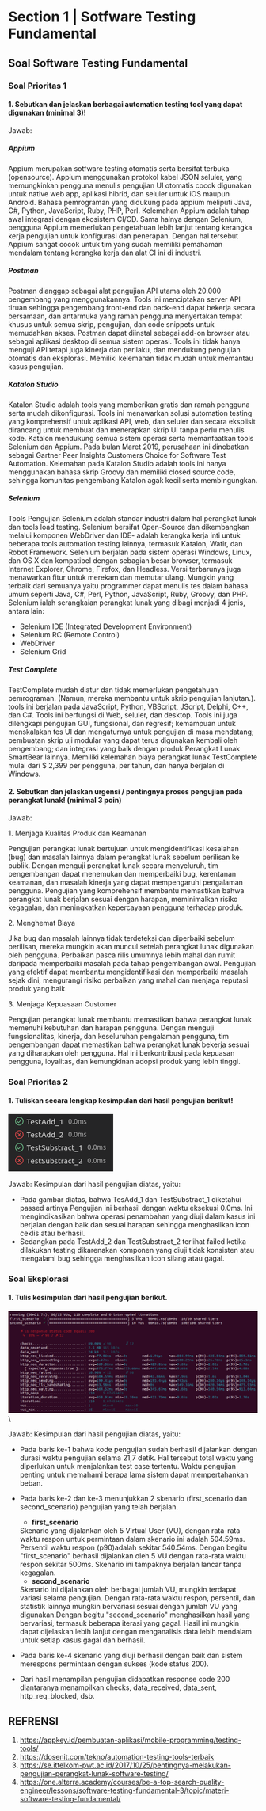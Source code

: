 # Section 1 | Sotfware Testing Fundamental

## Soal Software Testing Fundamental

### Soal Prioritas 1
#### 1. Sebutkan dan jelaskan berbagai automation testing tool yang dapat digunakan (minimal 3)!

Jawab:
##### Appium
Appium merupakan sotfware testing otomatis serta bersifat terbuka (opensource). Appium menggunakan protokol kabel JSON seluler, yang memungkinkan pengguna menulis pengujian UI otomatis cocok digunakan untuk native web app, aplikasi hibrid, dan seluler untuk iOS maupun Android. Bahasa pemrograman yang didukung pada appium meliputi Java, C#, Python, JavaScript, Ruby, PHP, Perl. Kelemahan Appium adalah tahap awal integrasi dengan ekosistem CI/CD. Sama halnya dengan Selenium, pengguna Appium memerlukan pengetahuan lebih lanjut tentang kerangka kerja pengujian untuk konfigurasi dan penerapan. Dengan hal tersebut Appium sangat cocok untuk tim yang sudah memiliki pemahaman mendalam tentang kerangka kerja dan alat CI ini di industri.

##### Postman
Postman dianggap sebagai alat pengujian API utama oleh 20.000 pengembang yang menggunakannya. Tools ini menciptakan server API tiruan sehingga pengembang front-end dan back-end dapat bekerja secara bersamaan, dan antarmuka yang ramah pengguna menyertakan tempat khusus untuk semua skrip, pengujian, dan code snippets untuk memudahkan akses. Postman dapat diinstal sebagai add-on browser atau sebagai aplikasi desktop di semua sistem operasi. Tools ini tidak hanya menguji API tetapi juga kinerja dan perilaku, dan mendukung pengujian otomatis dan eksplorasi. Memiliki kelemahan tidak mudah untuk memantau kasus pengujian.

##### Katalon Studio
Katalon Studio adalah tools yang memberikan gratis dan ramah pengguna serta mudah dikonfigurasi. Tools ini menawarkan solusi automation testing yang komprehensif untuk aplikasi API, web, dan seluler dan secara eksplisit dirancang untuk membuat dan menerapkan skrip UI tanpa perlu menulis kode. Katalon mendukung semua sistem operasi serta memanfaatkan tools Selenium dan Appium. Pada bulan Maret 2019, perusahaan ini dinobatkan sebagai Gartner Peer Insights Customers Choice for Software Test Automation. Kelemahan pada Katalon Studio adalah tools ini hanya menggunakan bahasa skrip Groovy dan memiliki closed source code, sehingga komunitas pengembang Katalon agak kecil serta membingungkan.

##### Selenium
Tools Pengujian Selenium adalah standar industri dalam hal perangkat lunak dan tools load testing. Selenium bersifat Open-Source dan dikembangkan melalui komponen WebDriver dan IDE- adalah kerangka kerja inti untuk beberapa tools automation testing lainnya, termasuk Katalon, Watir, dan Robot Framework. Selenium berjalan pada sistem operasi Windows, Linux, dan OS X dan kompatibel dengan sebagian besar browser, termasuk Internet Explorer, Chrome, Firefox, dan Headless. Versi terbarunya juga menawarkan fitur untuk merekam dan memutar ulang. Mungkin yang terbaik dari semuanya yaitu programmer dapat menulis tes dalam bahasa umum seperti Java, C#, Perl, Python, JavaScript, Ruby, Groovy, dan PHP. Selenium ialah serangkaian perangkat lunak yang dibagi menjadi 4 jenis, antara lain:  
- Selenium IDE (Integrated Development Environment)
- Selenium RC (Remote Control)
- WebDriver
- Selenium Grid

##### Test Complete
TestComplete mudah diatur dan tidak memerlukan pengetahuan pemrograman. (Namun, mereka membantu untuk skrip pengujian lanjutan.). tools ini berjalan pada JavaScript, Python, VBScript, JScript, Delphi, C++, dan C#. Tools ini berfungsi di Web, seluler, dan desktop. Tools ini juga dilengkapi pengujian GUI, fungsional, dan regresif; kemampuan untuk menskalakan tes UI dan mengaturnya untuk pengujian di masa mendatang; pembuatan skrip uji modular yang dapat terus digunakan kembali oleh pengembang; dan integrasi yang baik dengan produk Perangkat Lunak SmartBear lainnya. Memiliki kelemahan biaya perangkat lunak TestComplete mulai dari $ 2,399 per pengguna, per tahun, dan hanya berjalan di Windows.

#### 2. Sebutkan dan jelaskan urgensi / pentingnya proses pengujian pada perangkat lunak! (minimal 3 poin)

Jawab: 
<aside>
1. Menjaga Kualitas Produk dan Keamanan

Pengujian perangkat lunak bertujuan untuk mengidentifikasi kesalahan (bug) dan masalah lainnya dalam perangkat lunak sebelum perilisan ke publik. Dengan menguji perangkat lunak secara menyeluruh, tim pengembangan dapat menemukan dan memperbaiki bug, kerentanan keamanan, dan masalah kinerja yang dapat mempengaruhi pengalaman pengguna. Pengujian yang komprehensif membantu memastikan bahwa perangkat lunak berjalan sesuai dengan harapan, meminimalkan risiko kegagalan, dan meningkatkan kepercayaan pengguna terhadap produk.
</aside>

<aside>
2. Menghemat Biaya

Jika bug dan masalah lainnya tidak terdeteksi dan diperbaiki sebelum perilisan, mereka mungkin akan muncul setelah perangkat lunak digunakan oleh pengguna. Perbaikan pasca rilis umumnya lebih mahal dan rumit daripada memperbaiki masalah pada tahap pengembangan awal. Pengujian yang efektif dapat membantu mengidentifikasi dan memperbaiki masalah sejak dini, mengurangi risiko perbaikan yang mahal dan menjaga reputasi produk yang baik.
</aside>

<aside>
3. Menjaga Kepuasaan Customer

Pengujian perangkat lunak membantu memastikan bahwa perangkat lunak memenuhi kebutuhan dan harapan pengguna. Dengan menguji fungsionalitas, kinerja, dan keseluruhan pengalaman pengguna, tim pengembangan dapat memastikan bahwa perangkat lunak bekerja sesuai yang diharapkan oleh pengguna. Hal ini berkontribusi pada kepuasan pengguna, loyalitas, dan kemungkinan adopsi produk yang lebih tinggi.
</aside>

### Soal Prioritas 2
#### 1. Tuliskan secara lengkap kesimpulan dari hasil pengujian berikut!
![Image](https://github.com/TasyaFitriaAnggraini/QE_Tasya-Fitria-Anggraini/blob/main/1_Software%20Testing%20Fundamental/Screenshot/Screenshot%20from%202023-01-02%2007-37-07.png)

Jawab: 
Kesimpulan dari hasil pengujian diatas, yaitu:
-   Pada gambar diatas, bahwa TesAdd_1 dan TestSubstract_1 diketahui passed artinya Pengujian ini berhasil dengan waktu eksekusi 0.0ms. Ini mengindikasikan bahwa operasi penambahan yang diuji dalam kasus ini berjalan dengan baik dan sesuai harapan sehingga menghasilkan icon ceklis atau berhasil.
-   Sedangkan pada TestAdd_2 dan TestSubstract_2 terlihat failed ketika dilakukan testing dikarenakan komponen yang diuji tidak konsisten atau mengalami bug sehingga menghasilkan icon silang atau gagal.

### Soal Eksplorasi
#### 1. Tulis kesimpulan dari hasil pengujian berikut.
![Image](https://github.com/TasyaFitriaAnggraini/QE_Tasya-Fitria-Anggraini/blob/main/1_Software%20Testing%20Fundamental/Screenshot/eksplorasi_qe_01.png)\

Jawab:
Kesimpulan dari hasil pengujian diatas, yaitu:
-   Pada baris ke-1 bahwa kode pengujian sudah berhasil dijalankan dengan durasi waktu pengujian selama 21,7 detik. Hal tersebut total waktu yang diperlukan untuk menjalankan test case tertentu. Waktu pengujian penting untuk memahami berapa lama sistem dapat mempertahankan beban. 
-   Pada baris ke-2 dan ke-3 menunjukkan 2 skenario (first_scenario dan second_scenario) pengujian yang telah berjalan.
    - **first_scenario**
    <aside>
    Skenario yang dijalankan oleh 5 Virtual User (VU), dengan rata-rata waktu respon untuk permintaan dalam skenario ini adalah 504.59ms. Persentil waktu respon (p90)adalah sekitar 540.54ms. Dengan begitu "first_scenario" berhasil dijalankan oleh 5 VU dengan rata-rata waktu respon sekitar 500ms. Skenario ini tampaknya berjalan lancar tanpa kegagalan.
    </aside>

    - **second_scenario**
    <aside>
    Skenario ini dijalankan oleh berbagai jumlah VU, mungkin terdapat variasi selama pengujian. Dengan rata-rata waktu respon, persentil, dan statistik lainnya mungkin bervariasi sesuai dengan jumlah VU yang digunakan.Dengan begitu "second_scenario" menghasilkan hasil yang bervariasi, termasuk beberapa iterasi yang gagal. Hasil ini mungkin dapat dijelaskan lebih lanjut dengan menganalisis data lebih mendalam untuk setiap kasus gagal dan berhasil.
    </aside>
-   Pada baris ke-4 skenario yang diuji berhasil dengan baik dan sistem merespons permintaan dengan sukses (kode status 200).
-   Dari hasil menampilan pengujian didapatkan response code 200 diantaranya menampilkan checks, data_received, data_sent, http_req_blocked, dsb. 



## REFRENSI
1. https://appkey.id/pembuatan-aplikasi/mobile-programming/testing-tools/ 
1. https://dosenit.com/tekno/automation-testing-tools-terbaik 
1. https://se.ittelkom-pwt.ac.id/2017/10/25/pentingnya-melakukan-pengujian-perangkat-lunak-software-testing/
1. https://one.alterra.academy/courses/be-a-top-search-quality-engineer/lessons/software-testing-fundamental-3/topic/materi-software-testing-fundamental/ 